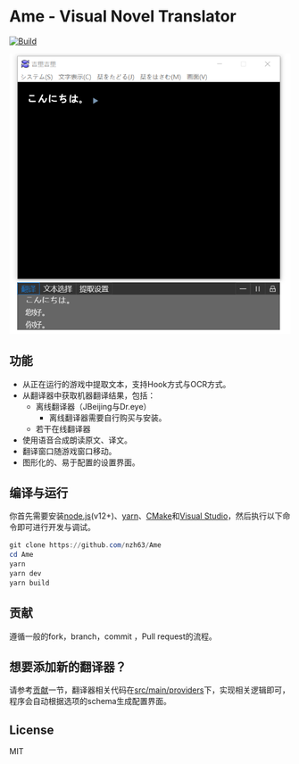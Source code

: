 # Ame - Visual Novel Translator
[![Build](https://github.com/nzh63/Ame/actions/workflows/ci.yml/badge.svg)](https://github.com/nzh63/Ame/actions/workflows/ci.yml)

![例子](./doc/example.png)

## 功能
* 从正在运行的游戏中提取文本，支持Hook方式与OCR方式。
* 从翻译器中获取机器翻译结果，包括：
  * 离线翻译器（JBeijing与Dr.eye）
    * 离线翻译器需要自行购买与安装。
  * 若干在线翻译器
* 使用语音合成朗读原文、译文。
* 翻译窗口随游戏窗口移动。
* 图形化的、易于配置的设置界面。

## 编译与运行
你首先需要安装[node.js](https://nodejs.org/en/)(v12+)、[yarn](https://yarnpkg.com/)、[CMake](https://cmake.org/)和[Visual Studio](https://visualstudio.microsoft.com/)，然后执行以下命令即可进行开发与调试。
```powershell
git clone https://github.com/nzh63/Ame
cd Ame
yarn
yarn dev
yarn build
```

## 贡献
遵循一般的fork，branch，commit ，Pull request的流程。

## 想要添加新的翻译器？
请参考[贡献](#贡献)一节，翻译器相关代码在[src/main/providers](./src/main/providers)下，实现相关逻辑即可，程序会自动根据选项的schema生成配置界面。

## License
MIT
